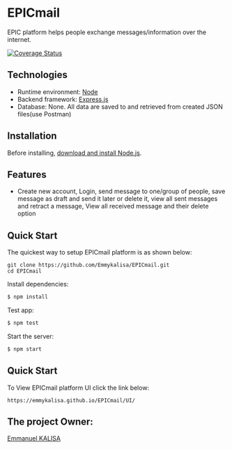 # EPICmail
EPIC platform helps people exchange messages/information over the internet. 

[![Coverage Status](https://coveralls.io/repos/github/Emmykalisa/EPICmail/badge.svg?branch=develop)](https://coveralls.io/github/Emmykalisa/EPICmail?branch=develop)


## Technologies

  * Runtime environment: [Node](https://nodejs.org/)
  * Backend framework: [Express.js](https://expressjs.com/)
  * Database: None. All data are saved to and retrieved from created JSON files(use Postman)

## Installation

Before installing, [download and install Node.js](https://nodejs.org/en/download/).

## Features

  * Create new account, Login, send message to one/group of people, save message as draft and send it later or delete it, view all sent messages and retract a message, View all received message and  their delete option

## Quick Start

  The quickest way to setup EPICmail platform is as shown below:

```
git clone https://github.com/Emmykalisa/EPICmail.git
cd EPICmail
```

  Install dependencies:

```bash
$ npm install
```

  Test app:

```bash
$ npm test
```

  Start the server:

```bash
$ npm start
```
## Quick Start
To View EPICmail platform UI click the link below:

```
https://emmykalisa.github.io/EPICmail/UI/
```

## The project Owner:

[Emmanuel KALISA](https://github.com/Emmykalisa)